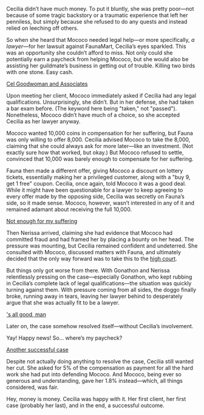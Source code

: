 <!-- title: Better Call Cecilia -->

Cecilia didn’t have much money. To put it bluntly, she was pretty poor—not because of some tragic backstory or a traumatic experience that left her penniless, but simply because she refused to do any quests and instead relied on leeching off others.

So when she heard that Mococo needed legal help—or more specifically, _a lawyer_—for her lawsuit against FaunaMart, Cecilia’s eyes sparkled. This was an opportunity she couldn’t afford to miss. Not only could she potentially earn a paycheck from helping Mococo, but she would also be assisting her guildmate’s business in getting out of trouble. Killing two birds with one stone. Easy cash.

[Cel Goodwoman and Associates](#embed:https://www.youtube.com/live/2ATTd32AV-Q?t=7504)

Upon meeting her client, Mococo immediately asked if Cecilia had any legal qualifications. Unsurprisingly, she didn’t. But in her defense, she had taken a bar exam before. (The keyword here being "taken," not "passed"). Nonetheless, Mococo didn’t have much of a choice, so she accepted Cecilia as her lawyer anyway.

Mococo wanted 10,000 coins in compensation for her suffering, but Fauna was only willing to offer 8,000. Cecilia advised Mococo to take the 8,000, claiming that she could always ask for more later—like an investment. (Not exactly sure how that worked, but okay.) But Mococo refused to settle, convinced that 10,000 was barely enough to compensate for her suffering.

Fauna then made a different offer, giving Mococo a discount on lottery tickets, essentially making her a privileged customer, along with a "buy 9, get 1 free" coupon. Cecilia, once again, told Mococo it was a good deal. While it might have been questionable for a lawyer to keep agreeing to every offer made by the opposing side, Cecilia was secretly on Fauna’s side, so it made sense. Mococo, however, wasn’t interested in any of it and remained adamant about receiving the full 10,000.

[Not enough for my suffering](#embed:https://www.youtube.com/live/2ATTd32AV-Q?feature=shared&t=7871)

Then Nerissa arrived, claiming she had evidence that Mococo had committed fraud and had framed her by placing a bounty on her head. The pressure was mounting, but Cecilia remained confident and undeterred. She consulted with Mococo, discussed matters with Fauna, and ultimately decided that the only way forward was to take this to the [high court](https://www.youtube.com/live/2ATTd32AV-Q?feature=shared&t=8270).

But things only got worse from there. With Gonathon and Nerissa relentlessly pressing on the case—especially Gonathon, who kept rubbing in Cecilia’s complete lack of legal qualifications—the situation was quickly turning against them. With pressure coming from all sides, the doggo finally broke, running away in tears, leaving her lawyer behind to desperately argue that she was actually fit to be a lawyer.

['s all good, man](#embed:https://www.youtube.com/live/2ATTd32AV-Q?t=8514)

Later on, the case somehow resolved itself—without Cecilia’s involvement.

Yay! Happy news! So... where’s my paycheck?

[Another successful case](#embed:https://www.youtube.com/live/2ATTd32AV-Q?feature=shared&t=10669)

Despite not actually doing anything to resolve the case, Cecilia still wanted her cut. She asked for 5% of the compensation as payment for all the hard work she had put into defending Mococo. And Mococo, being ever so generous and understanding, gave her 1.8% instead—which, all things considered, was fair.

Hey, money is money. Cecilia was happy with it. Her first client, her first case (probably her last), and in the end, a successful outcome.